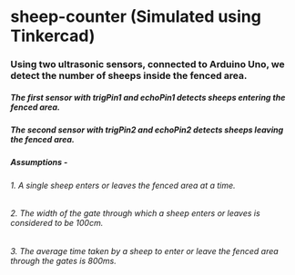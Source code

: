 # sheep-counter (Simulated using Tinkercad)
### Using two ultrasonic sensors, connected to Arduino Uno, we detect the number of sheeps inside the fenced area.
##### The first sensor with trigPin1 and echoPin1 detects sheeps entering the fenced area.
##### The second sensor with trigPin2 and echoPin2 detects sheeps leaving the fenced area.
##### Assumptions - 
###### 1. A single sheep enters or leaves the fenced area at a time.
###### 2. The width of the gate through which a sheep enters or leaves is considered to be 100cm.
###### 3. The average time taken by a sheep to enter or leave the fenced area through the gates is 800ms.
